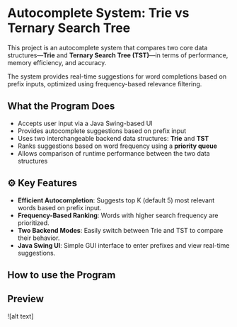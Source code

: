 # Autocomplete System: Trie vs Ternary Search Tree

This project is an autocomplete system that compares two core data structures—**Trie** and **Ternary Search Tree (TST)**—in terms of performance, memory efficiency, and accuracy. 

The system provides real-time suggestions for word completions based on prefix inputs, optimized using frequency-based relevance filtering.

##  What the Program Does

- Accepts user input via a Java Swing-based UI
- Provides autocomplete suggestions based on prefix input
- Uses two interchangeable backend data structures: **Trie** and **TST**
- Ranks suggestions based on word frequency using a **priority queue**
- Allows comparison of runtime performance between the two data structures

## ⚙️ Key Features

- **Efficient Autocompletion**: Suggests top K (default 5) most relevant words based on prefix input.
- **Frequency-Based Ranking**: Words with higher search frequency are prioritized.
- **Two Backend Modes**: Easily switch between Trie and TST to compare their behavior.
- **Java Swing UI**: Simple GUI interface to enter prefixes and view real-time suggestions.

## How to use the Program


## Preview

![alt text] 
